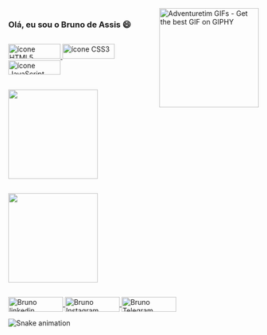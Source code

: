 <img align="right" src="https://media2.giphy.com/media/v9SiXoqnirrPD422uI/200w.gif?cid=82a1493bh5kh2z20hho0o9vepq96b64hah1miisquv5tcmc8&rid=200w.gif&ct=g" alt="Adventuretim GIFs - Get the best GIF on GIPHY" data-noaft="1" style="width: 200px; height: 200px; margin: 0px;">

### Olá, eu sou o Bruno de Assis :smile:

 ##
 
<div>
  <a href="https://dev.to/envoy_/150-badges-for-github-pnk" target="_blank">
  <img width="105" height="30" src="https://img.shields.io/badge/HTML5-E34F26?style=for-the-badge&logo=html5&logoColor=white" alt="ícone HTML5">
  </a>

  <a href="https://dev.to/envoy_/150-badges-for-github-pnk" target="_blank">
  <img width="105" height="30" src="https://img.shields.io/badge/CSS3-1572B6?style=for-the-badge&logo=css3&logoColor=white" alt="ícone CSS3"/>
  </a>
  
  <a href="https://dev.to/envoy_/150-badges-for-github-pnk" target="_blank">
 <img width="105" height="29" src="https://img.shields.io/badge/JavaScript-F7DF1E?style=for-the-badge&logo=javascript&logoColor=black" alt="ícone JavaScript">
</a>
</div>

  ##

<div>
   <a href="https://github.com/Assyss">
    <img align="center" height="180em" src="https://github-readme-stats.vercel.app/api?username=Assyss&show_icons=true&theme=graywhite&include_all_commits=true&count_private=true"/>
     </a>
</div>

##

<div>
   <a href="https://github.com/Assyss">
    <img align="center" height="180em" src="https://github-readme-stats.vercel.app/api/top-langs/?username=Assyss&layout=compact&theme=graywhite"/>
  </a>
</div> 

  ##

<div>
  
  <a href="https://www.linkedin.com/in/bruno-de-assis-pereira-7a411219a/" target="_blank">
    <img align="center" alt="Bruno linkedin" height="30" width="110" src="https://img.shields.io/badge/LinkedIn-0077B5?style=for-the-badge&logo=linkedin&logoColor=white" style="max-with: 90%";> 
  </a>

   
  <a href="https://www.instagram.com/assyszz/" target="_blank">
    <img align="center" alt="Bruno Instagram" height="30" width="110" src="https://img.shields.io/badge/Instagram-E4405F?style=for-the-badge&logo=instagram&logoColor=white"style="max-with: 90%";> 
  </a>
  
 
  <a href="https://t.me/Brunastic">
    <img align="center" alt="Bruno Telegram" height="30" width="110" src="https://img.shields.io/badge/Telegram-2CA5E0?style=for-the-badge&logo=telegram&logoColor=white">
  </a>

  ![Snake animation](https://github.com/Brunastico/Brunastico/blob/output/github-contribution-grid-snake.svg)
  
 </div>
